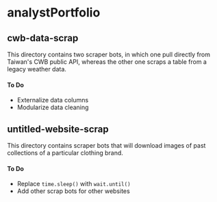 # analystPortfolio

## cwb-data-scrap

This directory contains two scraper bots, in which one pull directly from Taiwan's CWB public API, whereas the other one scraps a table from a legacy weather data.

#### To Do
- Externalize data columns
- Modularize data cleaning

## untitled-website-scrap

This directory contains scraper bots that will download images of past collections of a particular clothing brand.

#### To Do
- Replace `time.sleep()` with `wait.until()`
- Add other scrap bots for other websites

